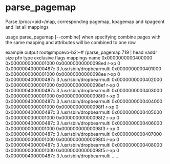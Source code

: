 # parse_pagemap
Parse /proc/&lt;pid>/map, corresponding pagemap, kpagemap and kpagecnt  and list all mappings

usage parse_pagemap  [--combine] <pid>
when specifying combine pages with the same mapping and attributes will be combined to one row

example output
root@mpcevo-b2:~# /parse_pagemap 719 | head
vaddr size pfn type exclusive flags mappings name
0x0000000000400000 0x0000000000001000 0x00000000000098ed r-xp 0 0x000000400000487c 3 /usr/sbin/dropbearmulti
0x0000000000401000 0x0000000000001000 0x00000000000098ee r-xp 0 0x000000400000487c 3 /usr/sbin/dropbearmulti
0x0000000000402000 0x0000000000001000 0x00000000000098ef r-xp 0 0x000000400000487c 3 /usr/sbin/dropbearmulti
0x0000000000403000 0x0000000000001000 0x00000000000098f0 r-xp 0 0x000000400000487c 3 /usr/sbin/dropbearmulti
0x0000000000404000 0x0000000000001000 0x00000000000098f1 r-xp 0 0x000000400000487c 3 /usr/sbin/dropbearmulti
0x0000000000405000 0x0000000000001000 0x00000000000098f2 r-xp 0 0x000000400000487c 3 /usr/sbin/dropbearmulti
0x0000000000406000 0x0000000000001000 0x00000000000098f3 r-xp 0 0x000000400000487c 3 /usr/sbin/dropbearmulti
0x0000000000407000 0x0000000000001000 0x00000000000098f4 r-xp 0 0x000000400000487c 3 /usr/sbin/dropbearmulti
0x0000000000408000 0x0000000000001000 0x00000000000098f5 r-xp 0 0x000000400000487c 3 /usr/sbin/dropbearmulti
..
..
